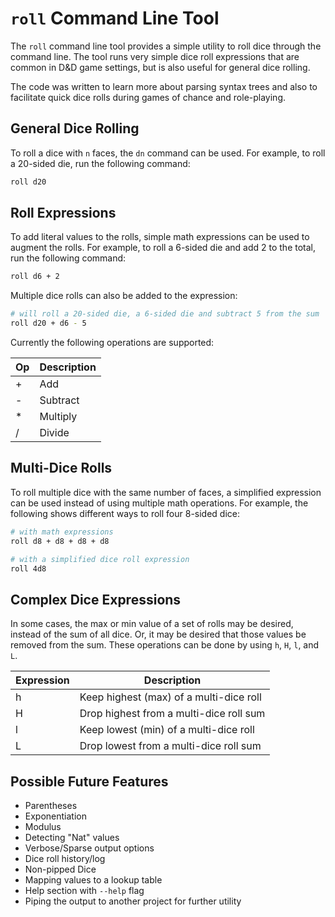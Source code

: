 # `roll` Command Line Tool

The `roll` command line tool provides a simple utility to roll dice through the command line. The tool runs very simple dice roll expressions that are common in D&D game settings, but is also useful for general dice rolling.

The code was written to learn more about parsing syntax trees and also to facilitate quick dice rolls during games of chance and role-playing.

## General Dice Rolling

To roll a dice with `n` faces, the `dn` command can be used. For example, to roll a 20-sided die, run the following command:

```sh
roll d20
```

## Roll Expressions

To add literal values to the rolls, simple math expressions can be used to augment the rolls. For example, to roll a 6-sided die and add 2 to the total, run the following command:

```sh
roll d6 + 2
```

Multiple dice rolls can also be added to the expression:

```sh
# will roll a 20-sided die, a 6-sided die and subtract 5 from the sum
roll d20 + d6 - 5 
```

Currently the following operations are supported:

| Op | Description |
|---|---|
| + | Add |
| - | Subtract |
| * | Multiply |
| / | Divide |

## Multi-Dice Rolls

To roll multiple dice with the same number of faces, a simplified expression can be used instead of using multiple math operations. For example, the following shows different ways to roll four 8-sided dice:

```sh
# with math expressions
roll d8 + d8 + d8 + d8 

# with a simplified dice roll expression
roll 4d8
```

## Complex Dice Expressions

In some cases, the max or min value of a set of rolls may be desired, instead of the sum of all dice. Or, it may be desired that those values be removed from the sum. These operations can be done by using `h`, `H`, `l`, and `L`.

| Expression | Description |
|---|---|
| h | Keep highest (max) of a multi-dice roll |
| H | Drop highest from a multi-dice roll sum |
| l | Keep lowest (min) of a multi-dice roll |
| L | Drop lowest from a multi-dice roll sum |

## Possible Future Features

- Parentheses
- Exponentiation
- Modulus
- Detecting "Nat" values
- Verbose/Sparse output options
- Dice roll history/log
- Non-pipped Dice
- Mapping values to a lookup table
- Help section with `--help` flag
- Piping the output to another project for further utility